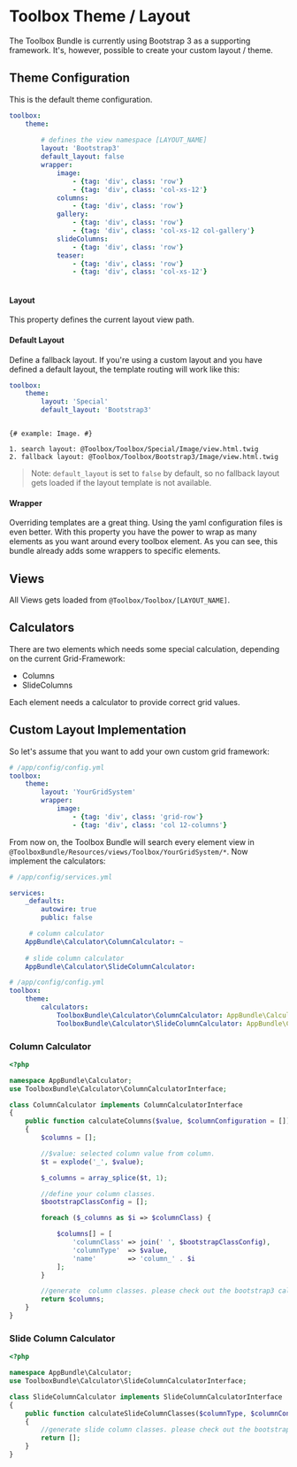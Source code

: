 # Toolbox Theme / Layout

The Toolbox Bundle is currently using Bootstrap 3 as a supporting framework. It's, however, possible to create your custom layout / theme.

## Theme Configuration

This is the default theme configuration.

```yaml
toolbox:
    theme:
    
        # defines the view namespace [LAYOUT_NAME]
        layout: 'Bootstrap3'
        default_layout: false
        wrapper:
            image:
                - {tag: 'div', class: 'row'}
                - {tag: 'div', class: 'col-xs-12'}
            columns:
                - {tag: 'div', class: 'row'}
            gallery:
                - {tag: 'div', class: 'row'}
                - {tag: 'div', class: 'col-xs-12 col-gallery'}
            slideColumns:
                - {tag: 'div', class: 'row'}
            teaser:
                - {tag: 'div', class: 'row'}
                - {tag: 'div', class: 'col-xs-12'}
                
```
#### Layout
This property defines the current layout view path.

#### Default Layout
Define a fallback layout. If you're using a custom layout and you have defined a default layout, the template routing will work like this:

```yaml
toolbox:
    theme:
        layout: 'Special'
        default_layout: 'Bootstrap3'
```

```twig

{# example: Image. #}

1. search layout: @Toolbox/Toolbox/Special/Image/view.html.twig
2. fallback layout: @Toolbox/Toolbox/Bootstrap3/Image/view.html.twig
```

> Note: `default_layout` is set to `false` by default, so no fallback layout gets loaded if the layout template is not available.

#### Wrapper
Overriding templates are a great thing. Using the yaml configuration files is even better. With this property you have the power to wrap as many elements as you want around every toolbox element. As you can see, this bundle already adds some wrappers to specific elements.

## Views
All Views gets loaded from `@Toolbox/Toolbox/[LAYOUT_NAME]`.

## Calculators
There are two elements which needs some special calculation, depending on the current Grid-Framework: 

- Columns
- SlideColumns

Each element needs a calculator to provide correct grid values. 

## Custom Layout Implementation
So let's assume that you want to add your own custom grid framework:


```yaml
# /app/config/config.yml
toolbox:
    theme:
        layout: 'YourGridSystem'
        wrapper:
            image:
                - {tag: 'div', class: 'grid-row'}
                - {tag: 'div', class: 'col 12-columns'}
```

From now on, the Toolbox Bundle will search every element view in `@ToolboxBundle/Resources/views/Toolbox/YourGridSystem/*`.
Now implement the calculators:

```yaml
# /app/config/services.yml

services:
    _defaults:
        autowire: true
        public: false

     # column calculator
    AppBundle\Calculator\ColumnCalculator: ~
    
    # slide column calculator
    AppBundle\Calculator\SlideColumnCalculator: 
```

```yaml
# /app/config/config.yml
toolbox:
    theme:
        calculators:
            ToolboxBundle\Calculator\ColumnCalculator: AppBundle\Calculator\ColumnCalculator
            ToolboxBundle\Calculator\SlideColumnCalculator: AppBundle\Calculator\SlideColumnCalculator
```

### Column Calculator

```php
<?php

namespace AppBundle\Calculator;
use ToolboxBundle\Calculator\ColumnCalculatorInterface;

class ColumnCalculator implements ColumnCalculatorInterface
{
    public function calculateColumns($value, $columnConfiguration = [])
    {
        $columns = [];

        //$value: selected column value from column.
        $t = explode('_', $value);

        $_columns = array_splice($t, 1);

        //define your column classes.
        $bootstrapClassConfig = [];

        foreach ($_columns as $i => $columnClass) {

            $columns[] = [
                'columnClass' => join(' ', $bootstrapClassConfig),
                'columnType'  => $value,
                'name'        => 'column_' . $i
            ];
        }

        //generate  column classes. please check out the bootstrap3 calculator if you need more information.
        return $columns;
    }
}
```

### Slide Column Calculator

```php
<?php

namespace AppBundle\Calculator;
use ToolboxBundle\Calculator\SlideColumnCalculatorInterface;

class SlideColumnCalculator implements SlideColumnCalculatorInterface
{
    public function calculateSlideColumnClasses($columnType, $columnConfiguration)
    {
        //generate slide column classes. please check out the bootstrap3 calculator if you need more information. 
        return [];
    }
}
```